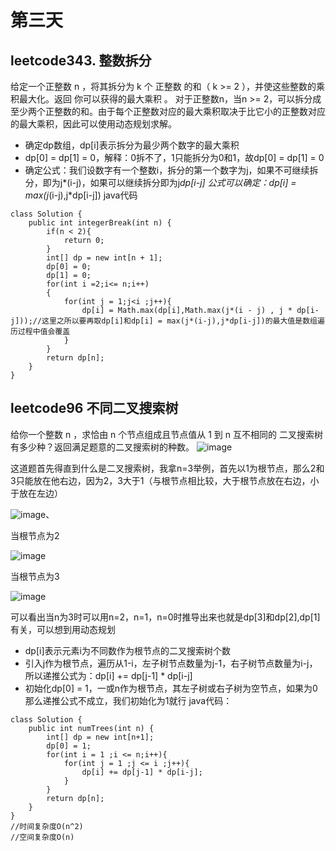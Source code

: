 # 第三天
## leetcode343. 整数拆分
给定一个正整数 n ，将其拆分为 k 个 正整数 的和（ k >= 2 ），并使这些整数的乘积最大化。返回 你可以获得的最大乘积 。
对于正整数n，当n >= 2，可以拆分成至少两个正整数的和。由于每个正整数对应的最大乘积取决于比它小的正整数对应的最大乘积，因此可以使用动态规划求解。
 - 确定dp数组，dp[i]表示拆分为最少两个数字的最大乘积
 - dp[0] = dp[1] = 0，解释：0拆不了，1只能拆分为0和1，故dp[0] = dp[1] = 0
 - 确定公式：我们设数字有一个整数i，拆分的第一个数字为j，如果不可继续拆分，即为j*(i-j)，如果可以继续拆分即为j*dp[i-j]
 公式可以确定：dp[i] = max(j*(i-j),j*dp[i-j])
java代码
```
class Solution {
    public int integerBreak(int n) {
        if(n < 2){
            return 0;
        }
        int[] dp = new int[n + 1];
        dp[0] = 0;
        dp[1] = 0;
        for(int i =2;i<= n;i++)
        {
            for(int j = 1;j<i ;j++){
                dp[i] = Math.max(dp[i],Math.max(j*(i - j) , j * dp[i-j]));//这里之所以要再取dp[i]和dp[i] = max(j*(i-j),j*dp[i-j])的最大值是数组遍历过程中值会覆盖
            }
        }
        return dp[n];
    }
}
```
## leetcode96 不同二叉搜索树
给你一个整数 n ，求恰由 n 个节点组成且节点值从 1 到 n 互不相同的 二叉搜索树 有多少种？返回满足题意的二叉搜索树的种数。
![image](https://user-images.githubusercontent.com/88364565/198170169-f2980556-e029-462e-9a43-26d7a9a59dca.png)

这道题首先得直到什么是二叉搜索树，我拿n=3举例，首先以1为根节点，那么2和3只能放在他右边，因为2，3大于1（与根节点相比较，大于根节点放在右边，小于放在左边）

![image](https://user-images.githubusercontent.com/88364565/198170633-9bc279c5-a260-490d-afa4-5b14bd7e25c5.png)、

当根节点为2

![image](https://user-images.githubusercontent.com/88364565/198170941-693c36dc-8ffc-41b7-95ff-2bb6f065860e.png)

当根节点为3

![image](https://user-images.githubusercontent.com/88364565/198170871-96ad674b-5734-48a2-8c33-c271a862ddd7.png)

可以看出当n为3时可以用n=2，n=1，n=0时推导出来也就是dp[3]和dp[2],dp[1]有关，可以想到用动态规划
 - dp[i]表示元素i为不同数作为根节点的二叉搜索树个数
 - 引入j作为根节点，遍历从1-i，左子树节点数量为j-1，右子树节点数量为i-j，所以递推公式为：dp[i] += dp[j-1] * dp[i-j]
 - 初始化dp[0] = 1，一或n作为根节点，其左子树或右子树为空节点，如果为0那么递推公式不成立，我们初始化为1就行
java代码：
```
class Solution {
    public int numTrees(int n) {
        int[] dp = new int[n+1];
        dp[0] = 1;
        for(int i = 1 ;i <= n;i++){
            for(int j = 1 ;j <= i ;j++){
                dp[i] += dp[j-1] * dp[i-j];
            }
        }
        return dp[n];
    }
}
//时间复杂度O(n^2)
//空间复杂度O(n)
```






